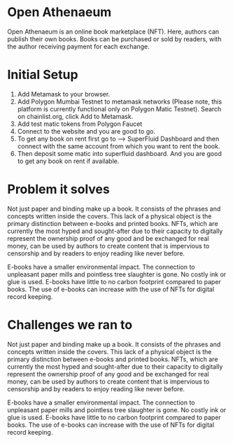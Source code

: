 # Open Athenaeum
Open Athenaeum is an online book marketplace (NFT). Here, authors can publish their own books. Books can be purchased or sold by readers, with the author receiving payment for each exchange.

# Initial Setup

1. Add Metamask to your browser.
2. Add Polygon Mumbai Testnet to metamask networks (Please note, this platform is currently functional only on Polygon Matic Testnet). Search on chainlist.org, click Add to Metamask.
3. Add test matic tokens from Polygon Faucet
4. Connect to the website and you are good to go.
5. To get any book on rent first go to --> SuperFluid Dashboard and then connect with the same account from which you want to rent the book.
6. Then deposit some matic into superfluid dashboard. And you are good to get any book on rent if available.

# Problem it solves
Not just paper and binding make up a book. It consists of the phrases and concepts written inside the covers. This lack of a physical object is the primary distinction between e-books and printed books. NFTs, which are currently the most hyped and sought-after due to their capacity to digitally represent the ownership proof of any good and be exchanged for real money, can be used by authors to create content that is impervious to censorship and by readers to enjoy reading like never before.

E-books have a smaller environmental impact. The connection to unpleasant paper mills and pointless tree slaughter is gone. No costly ink or glue is used. E-books have little to no carbon footprint compared to paper books. The use of e-books can increase with the use of NFTs for digital record keeping.

# Challenges we ran to
Not just paper and binding make up a book. It consists of the phrases and concepts written inside the covers. This lack of a physical object is the primary distinction between e-books and printed books. NFTs, which are currently the most hyped and sought-after due to their capacity to digitally represent the ownership proof of any good and be exchanged for real money, can be used by authors to create content that is impervious to censorship and by readers to enjoy reading like never before.

E-books have a smaller environmental impact. The connection to unpleasant paper mills and pointless tree slaughter is gone. No costly ink or glue is used. E-books have little to no carbon footprint compared to paper books. The use of e-books can increase with the use of NFTs for digital record keeping.
